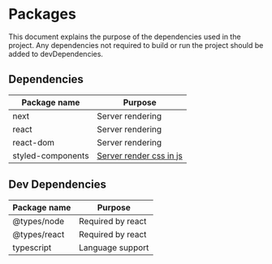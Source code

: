 # Packages

This document explains the purpose of the dependencies used in the project. Any dependencies not required to build or run the project should be added to devDependencies.

## Dependencies

| Package name      | Purpose                      |
| ----------------- | ---------------------------- |
| next              | Server rendering             |
| react             | Server rendering             |
| react-dom         | Server rendering             |
| styled-components | [Server render css in js][1] |

[]()

## Dev Dependencies

| Package name | Purpose           |
| ------------ | ----------------- |
| @types/node  | Required by react |
| @types/react | Required by react |
| typescript   | Language support  |

[1]: https://styled-components.com/docs/advanced#nextjs
